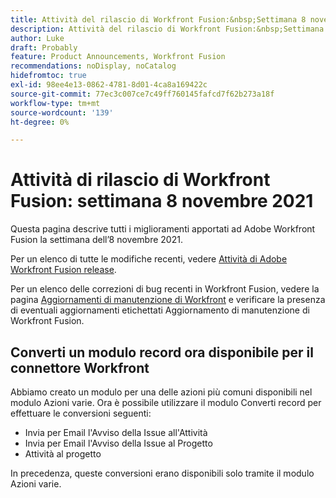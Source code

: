 ```yaml
---
title: Attività del rilascio di Workfront Fusion:&nbsp;Settimana 8 novembre 2021
description: Attività del rilascio di Workfront Fusion:&nbsp;Settimana 8 novembre 2021
author: Luke
draft: Probably
feature: Product Announcements, Workfront Fusion
recommendations: noDisplay, noCatalog
hidefromtoc: true
exl-id: 98ee4e13-0862-4781-8d01-4ca8a169422c
source-git-commit: 77ec3c007ce7c49ff760145fafcd7f62b273a18f
workflow-type: tm+mt
source-wordcount: '139'
ht-degree: 0%

---
```


# Attività di rilascio di Workfront Fusion: settimana 8 novembre 2021

Questa pagina descrive tutti i miglioramenti apportati ad Adobe Workfront Fusion la settimana dell’8 novembre 2021.

Per un elenco di tutte le modifiche recenti, vedere [Attività di Adobe Workfront Fusion release](/help/workfront-fusion/fusion-product-releases/fusion-release-activity.md).

Per un elenco delle correzioni di bug recenti in Workfront Fusion, vedere la pagina [Aggiornamenti di manutenzione di Workfront](https://experienceleague.adobe.com/docs/workfront-known-issues/releases/current-updates.html?lang=it) e verificare la presenza di eventuali aggiornamenti etichettati Aggiornamento di manutenzione di Workfront Fusion.

## Converti un modulo record ora disponibile per il connettore Workfront

Abbiamo creato un modulo per una delle azioni più comuni disponibili nel modulo Azioni varie. Ora è possibile utilizzare il modulo Converti record per effettuare le conversioni seguenti:

* Invia per Email l&#39;Avviso della Issue all&#39;Attività
* Invia per Email l&#39;Avviso della Issue al Progetto
* Attività al progetto

In precedenza, queste conversioni erano disponibili solo tramite il modulo Azioni varie.
